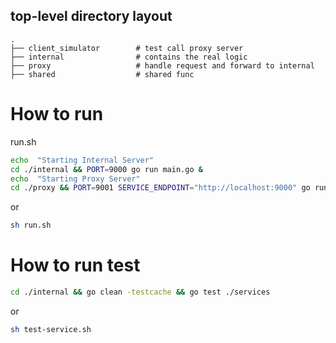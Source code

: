 

## top-level directory layout

    .
    ├── client_simulator        # test call proxy server 
    ├── internal                # contains the real logic
    ├── proxy                   # handle request and forward to internal
    ├── shared                  # shared func 




# How to run

run.sh


```bash
echo  "Starting Internal Server"
cd ./internal && PORT=9000 go run main.go &
echo  "Starting Proxy Server"
cd ./proxy && PORT=9001 SERVICE_ENDPOINT="http://localhost:9000" go run main.go &
```
or 

```bash
sh run.sh
```


# How to run test
```bash
cd ./internal && go clean -testcache && go test ./services
```
or

```bash
sh test-service.sh
```








